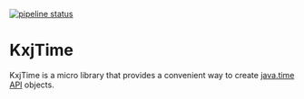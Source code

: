 [![pipeline status](https://gitlab.com/sandjelkovic/kxjtime/badges/master/pipeline.svg)](https://gitlab.com/sandjelkovic/kxjtime/commits/master)

# KxjTime
KxjTime is a micro library that provides a convenient way to create [java.time API](https://docs.oracle.com/javase/tutorial/datetime/iso/index.html) objects.
